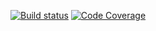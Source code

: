 [![Build status](https://ci.appveyor.com/api/projects/status/wdwbfnx7jcv49rrh/branch/master?svg=true)](https://ci.appveyor.com/project/Arnie97/emu-log/branch/master)
[![Code Coverage](https://codecov.io/gh/Arnie97/emu-log/branch/master/graph/badge.svg)](https://codecov.io/gh/Arnie97/emu-log)
